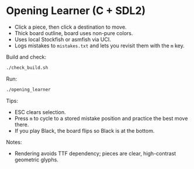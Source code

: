 # Opening Learner (C + SDL2)

- Click a piece, then click a destination to move.
- Thick board outline, board uses non-pure colors.
- Uses local Stockfish or asmfish via UCI.
- Logs mistakes to `mistakes.txt` and lets you revisit them with the `m` key.

Build and check:

```sh
./check_build.sh
```

Run:

```sh
./opening_learner
```

Tips:
- ESC clears selection.
- Press `m` to cycle to a stored mistake position and practice the best move there.
- If you play Black, the board flips so Black is at the bottom.

Notes:
- Rendering avoids TTF dependency; pieces are clear, high-contrast geometric glyphs.
